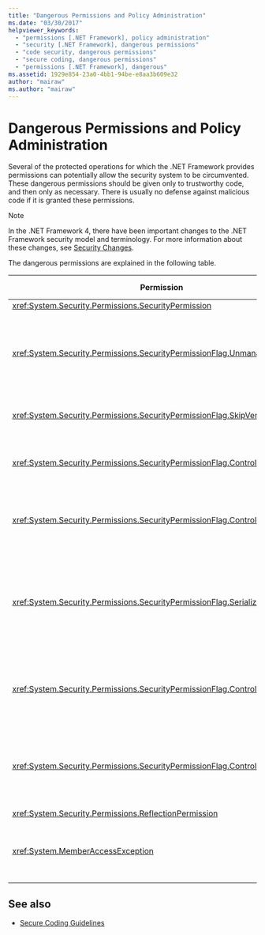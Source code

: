 ```yaml
---
title: "Dangerous Permissions and Policy Administration"
ms.date: "03/30/2017"
helpviewer_keywords: 
  - "permissions [.NET Framework], policy administration"
  - "security [.NET Framework], dangerous permissions"
  - "code security, dangerous permissions"
  - "secure coding, dangerous permissions"
  - "permissions [.NET Framework], dangerous"
ms.assetid: 1929e854-23a0-4bb1-94be-e8aa3b609e32
author: "mairaw"
ms.author: "mairaw"
---
```

# Dangerous Permissions and Policy Administration
Several of the protected operations for which the .NET Framework provides permissions can potentially allow the security system to be circumvented. These dangerous permissions should be given only to trustworthy code, and then only as necessary. There is usually no defense against malicious code if it is granted these permissions.  
  
> [!NOTE]
> In the .NET Framework 4, there have been important changes to the .NET Framework security model and terminology. For more information about these changes, see [Security Changes](../../../docs/framework/security/security-changes.md).  
  
 The dangerous permissions are explained in the following table.  
  
|Permission|Potential risk|  
|----------------|--------------------|  
|<xref:System.Security.Permissions.SecurityPermission>||  
|<xref:System.Security.Permissions.SecurityPermissionFlag.UnmanagedCode>|Allows managed code to call into unmanaged code, which is often dangerous.|  
|<xref:System.Security.Permissions.SecurityPermissionFlag.SkipVerification>|Without verification, the code can do anything.|  
|<xref:System.Security.Permissions.SecurityPermissionFlag.ControlEvidence>|Invalidated evidence can fool security policy.|  
|<xref:System.Security.Permissions.SecurityPermissionFlag.ControlPolicy>|The ability to modify security policy can disable security.|  
|<xref:System.Security.Permissions.SecurityPermissionFlag.SerializationFormatter>|The use of serialization can circumvent accessibility mechanisms. For details, see [Security and Serialization](../../../docs/framework/misc/security-and-serialization.md).|  
|<xref:System.Security.Permissions.SecurityPermissionFlag.ControlPrincipal>|The ability to set the current principal can trick role-based security.|  
|<xref:System.Security.Permissions.SecurityPermissionFlag.ControlThread>|Manipulation of threads is dangerous because of the security state associated with threads.|  
|<xref:System.Security.Permissions.ReflectionPermission>||  
|<xref:System.MemberAccessException>|Can use private members to defeat accessibility mechanisms.|  
  
## See also

- [Secure Coding Guidelines](../../../docs/standard/security/secure-coding-guidelines.md)

